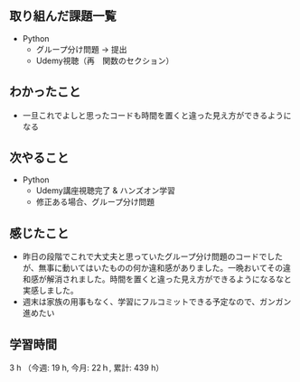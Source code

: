 ## 取り組んだ課題一覧
- Python
    - グループ分け問題 -> 提出
    - Udemy視聴（再　関数のセクション）
## わかったこと
- 一旦これでよしと思ったコードも時間を置くと違った見え方ができるようになる
## 次やること
- Python
    - Udemy講座視聴完了 & ハンズオン学習
    - 修正ある場合、グループ分け問題    
## 感じたこと
-  昨日の段階でこれで大丈夫と思っていたグループ分け問題のコードでしたが、無事に動いてはいたものの何か違和感がありました。一晩おいてその違和感が解消されました。時間を置くと違った見え方ができるようになるなと実感しました。
- 週末は家族の用事もなく、学習にフルコミットできる予定なので、ガンガン進めたい
## 学習時間
3 h （今週: 19 h, 今月: 22ｈ, 累計: 439 h）